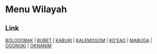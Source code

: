 # Menu Wilayah

## Link

[BOLOGOBAK](https://github.com/gigit-pemilu/pemilu-2024-94-papua-tengah/tree/main/pilpres/hitung-suara/sub/94-papua-tengah/sub/05-puncak/sub/19-mabugi/sub/2002-bologobak)
 | 
[BUBET](https://github.com/gigit-pemilu/pemilu-2024-94-papua-tengah/tree/main/pilpres/hitung-suara/sub/94-papua-tengah/sub/05-puncak/sub/19-mabugi/sub/2001-bubet)
 | 
[KABUKI](https://github.com/gigit-pemilu/pemilu-2024-94-papua-tengah/tree/main/pilpres/hitung-suara/sub/94-papua-tengah/sub/05-puncak/sub/19-mabugi/sub/2006-kabuki)
 | 
[KALEMOGOM](https://github.com/gigit-pemilu/pemilu-2024-94-papua-tengah/tree/main/pilpres/hitung-suara/sub/94-papua-tengah/sub/05-puncak/sub/19-mabugi/sub/2008-kalemogom)
 | 
[KO'EAO](https://github.com/gigit-pemilu/pemilu-2024-94-papua-tengah/tree/main/pilpres/hitung-suara/sub/94-papua-tengah/sub/05-puncak/sub/19-mabugi/sub/2003-ko'eao)
 | 
[MABUGA](https://github.com/gigit-pemilu/pemilu-2024-94-papua-tengah/tree/main/pilpres/hitung-suara/sub/94-papua-tengah/sub/05-puncak/sub/19-mabugi/sub/2005-mabuga)
 | 
[OGONGKI](https://github.com/gigit-pemilu/pemilu-2024-94-papua-tengah/tree/main/pilpres/hitung-suara/sub/94-papua-tengah/sub/05-puncak/sub/19-mabugi/sub/2004-ogongki)
 | 
[OKNANIM](https://github.com/gigit-pemilu/pemilu-2024-94-papua-tengah/tree/main/pilpres/hitung-suara/sub/94-papua-tengah/sub/05-puncak/sub/19-mabugi/sub/2007-oknanim)


